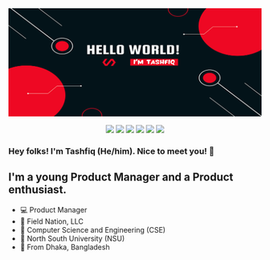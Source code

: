 <img src="https://github.com/tashfiqul-islam/tashfiqul-islam/blob/main/Hello%20world!.png">

<div align="center">

  [<img src="https://img.shields.io/badge/LinkedIn-0077B5?style=for-the-badge&logo=linkedin&logoColor=white"/>](https://www.linkedin.com/in/tashfiqulislam/)
  [<img src="https://img.shields.io/badge/Instagram-E4405F?style=for-the-badge&logo=instagram&logoColor=white"/>](https://www.instagram.com/___deadshot___/)
  [<img src="https://img.shields.io/badge/Discord-7289DA?style=for-the-badge&logo=discord&logoColor=white"/>](https://discordapp.com/users/257896257740079105)
  [<img src="https://img.shields.io/badge/Snapchat-FFFC00?style=for-the-badge&logo=snapchat&logoColor=white"/>](https://www.snapchat.com/add/requiem.ofsouls/)
  [<img src="https://img.shields.io/badge/Gmail-D14836?style=for-the-badge&logo=gmail&logoColor=white"/>](mailto:tashfiq61@gmail.com)
  [<img src="https://img.shields.io/badge/Reddit-FF4500?style=for-the-badge&logo=reddit&logoColor=white"/>](https://www.reddit.com/user/DeadShotss/)

</div>

### Hey folks! I'm Tashfiq (He/him). Nice to meet you! 🍻

## I'm a young Product Manager and a Product enthusiast. 

- 💻 Product Manager
- 💼 Field Nation, LLC
- 📕 Computer Science and Engineering (CSE)
- 🏫 North South University (NSU)
- 📍 From Dhaka, Bangladesh
